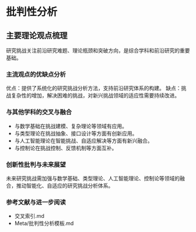 # 批判性分析

## 主要理论观点梳理

研究挑战关注前沿研究难题、理论瓶颈和突破方向，是综合学科和前沿研究的重要基础。

### 主流观点的优缺点分析

优点：提供了系统化的研究挑战分析方法，支持前沿研究体系的构建。
缺点：挑战复杂性的增加，解决困难的挑战，对新兴挑战领域的适应性需要持续改进。

### 与其他学科的交叉与融合

- 与数学基础在挑战建模、复杂理论等领域有应用。
- 与类型理论在挑战抽象、接口设计等方面有创新应用。
- 与人工智能理论在智能挑战、自适应解决等方面有新兴融合。
- 与控制论在挑战控制、反馈机制等方面互补。

### 创新性批判与未来展望

未来研究挑战需加强与数学基础、类型理论、人工智能理论、控制论等领域的融合，推动智能化、自适应的研究挑战分析体系。

### 参考文献与进一步阅读

- 交叉索引.md
- Meta/批判性分析模板.md
